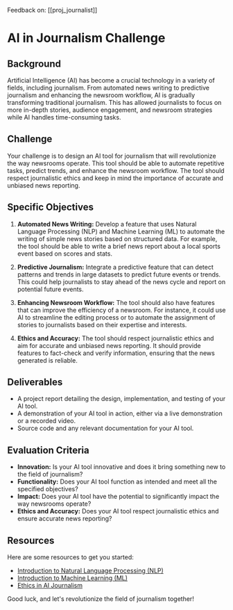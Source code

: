 
Feedback on: [[proj_journalist]]
# AI in Journalism Challenge

## Background

Artificial Intelligence (AI) has become a crucial technology in a variety of fields, including journalism. From automated news writing to predictive journalism and enhancing the newsroom workflow, AI is gradually transforming traditional journalism. This has allowed journalists to focus on more in-depth stories, audience engagement, and newsroom strategies while AI handles time-consuming tasks.

## Challenge

Your challenge is to design an AI tool for journalism that will revolutionize the way newsrooms operate. This tool should be able to automate repetitive tasks, predict trends, and enhance the newsroom workflow. The tool should respect journalistic ethics and keep in mind the importance of accurate and unbiased news reporting.

## Specific Objectives

1. **Automated News Writing:** Develop a feature that uses Natural Language Processing (NLP) and Machine Learning (ML) to automate the writing of simple news stories based on structured data. For example, the tool should be able to write a brief news report about a local sports event based on scores and stats.

2. **Predictive Journalism:** Integrate a predictive feature that can detect patterns and trends in large datasets to predict future events or trends. This could help journalists to stay ahead of the news cycle and report on potential future events.

3. **Enhancing Newsroom Workflow:** The tool should also have features that can improve the efficiency of a newsroom. For instance, it could use AI to streamline the editing process or to automate the assignment of stories to journalists based on their expertise and interests.

4. **Ethics and Accuracy:** The tool should respect journalistic ethics and aim for accurate and unbiased news reporting. It should provide features to fact-check and verify information, ensuring that the news generated is reliable.

## Deliverables

- A project report detailing the design, implementation, and testing of your AI tool. 
- A demonstration of your AI tool in action, either via a live demonstration or a recorded video.
- Source code and any relevant documentation for your AI tool.

## Evaluation Criteria

- **Innovation:** Is your AI tool innovative and does it bring something new to the field of journalism?
- **Functionality:** Does your AI tool function as intended and meet all the specified objectives?
- **Impact:** Does your AI tool have the potential to significantly impact the way newsrooms operate?
- **Ethics and Accuracy:** Does your AI tool respect journalistic ethics and ensure accurate news reporting?

## Resources

Here are some resources to get you started:

- [Introduction to Natural Language Processing (NLP)](https://www.tutorialspoint.com/artificial_intelligence/artificial_intelligence_natural_language_processing.htm)
- [Introduction to Machine Learning (ML)](https://developers.google.com/machine-learning/crash-course/ml-intro)
- [Ethics in AI Journalism](https://towardsdatascience.com/ethics-in-ai-journalism-7c23333b9dde)

Good luck, and let's revolutionize the field of journalism together!